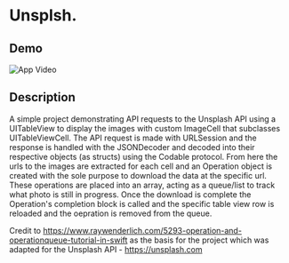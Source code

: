 # Unsplsh.

## Demo
![App Video](./Unsplsh_Demo.GIF)
## Description
A simple project demonstrating API requests to the Unsplash API using a UITableView to display the images with custom ImageCell that subclasses UITableViewCell. The API request is made with URLSession and the response is handled with the JSONDecoder and decoded into their respective objects (as structs) using the Codable protocol. From here the urls to the images are extracted for each cell and an Operation object is created with the sole purpose to download the data at the specific url. These operations are placed into an array, acting as a queue/list to track what photo is still in progress. Once the download is complete the Operation's completion block is called and the specific table view row is reloaded and the oepration is removed from the queue.

Credit to https://www.raywenderlich.com/5293-operation-and-operationqueue-tutorial-in-swift as the basis for the project which was adapted for the Unsplash API - https://unsplash.com


